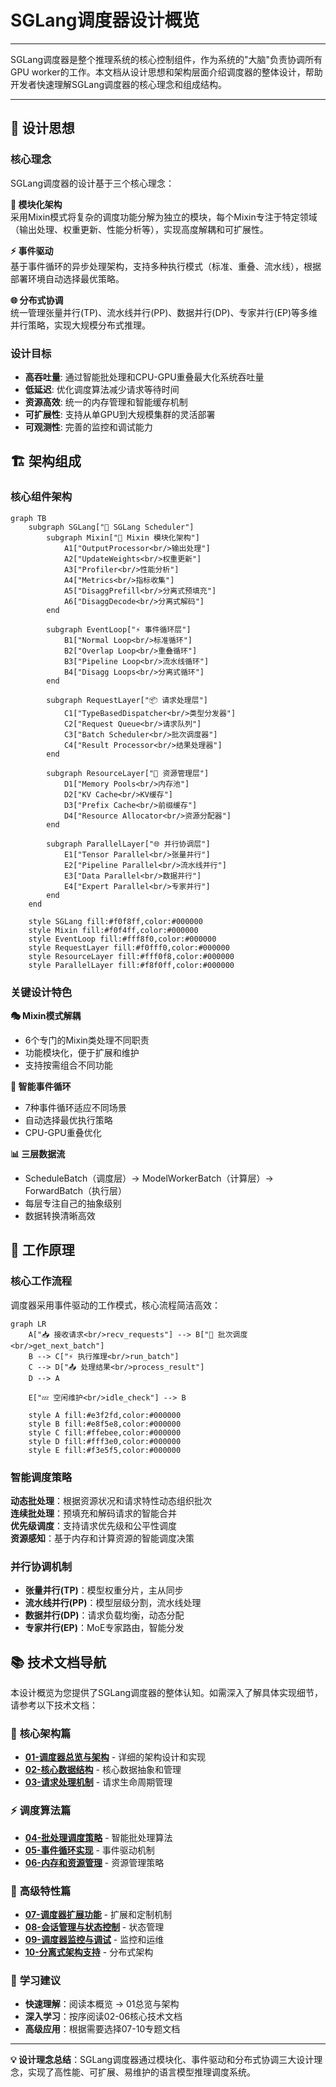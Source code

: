 # SGLang调度器设计概览

---

SGLang调度器是整个推理系统的核心控制组件，作为系统的"大脑"负责协调所有GPU worker的工作。本文档从设计思想和架构层面介绍调度器的整体设计，帮助开发者快速理解SGLang调度器的核心理念和组成结构。

---

## 🎯 设计思想

### 核心理念

SGLang调度器的设计基于三个核心理念：

**🧩 模块化架构**  
采用Mixin模式将复杂的调度功能分解为独立的模块，每个Mixin专注于特定领域（输出处理、权重更新、性能分析等），实现高度解耦和可扩展性。

**⚡ 事件驱动**  
基于事件循环的异步处理架构，支持多种执行模式（标准、重叠、流水线），根据部署环境自动选择最优策略。

**🌐 分布式协调**  
统一管理张量并行(TP)、流水线并行(PP)、数据并行(DP)、专家并行(EP)等多维并行策略，实现大规模分布式推理。

### 设计目标

- **高吞吐量**: 通过智能批处理和CPU-GPU重叠最大化系统吞吐量
- **低延迟**: 优化调度算法减少请求等待时间
- **资源高效**: 统一的内存管理和智能缓存机制
- **可扩展性**: 支持从单GPU到大规模集群的灵活部署
- **可观测性**: 完善的监控和调试能力

## 🏗️ 架构组成

### 核心组件架构

```mermaid
graph TB
    subgraph SGLang["🧠 SGLang Scheduler"]
        subgraph Mixin["🧩 Mixin 模块化架构"]
            A1["OutputProcessor<br/>输出处理"]
            A2["UpdateWeights<br/>权重更新"]
            A3["Profiler<br/>性能分析"]
            A4["Metrics<br/>指标收集"]
            A5["DisaggPrefill<br/>分离式预填充"]
            A6["DisaggDecode<br/>分离式解码"]
        end
        
        subgraph EventLoop["⚡ 事件循环层"]
            B1["Normal Loop<br/>标准循环"]
            B2["Overlap Loop<br/>重叠循环"]
            B3["Pipeline Loop<br/>流水线循环"]
            B4["Disagg Loops<br/>分离式循环"]
        end
        
        subgraph RequestLayer["📦 请求处理层"]
            C1["TypeBasedDispatcher<br/>类型分发器"]
            C2["Request Queue<br/>请求队列"]
            C3["Batch Scheduler<br/>批次调度器"]
            C4["Result Processor<br/>结果处理器"]
        end
        
        subgraph ResourceLayer["💾 资源管理层"]
            D1["Memory Pools<br/>内存池"]
            D2["KV Cache<br/>KV缓存"]
            D3["Prefix Cache<br/>前缀缓存"]
            D4["Resource Allocator<br/>资源分配器"]
        end
        
        subgraph ParallelLayer["🌐 并行协调层"]
            E1["Tensor Parallel<br/>张量并行"]
            E2["Pipeline Parallel<br/>流水线并行"]
            E3["Data Parallel<br/>数据并行"]
            E4["Expert Parallel<br/>专家并行"]
        end
    end
    
    style SGLang fill:#f0f8ff,color:#000000
    style Mixin fill:#f0f4ff,color:#000000
    style EventLoop fill:#fff8f0,color:#000000
    style RequestLayer fill:#f0fff0,color:#000000
    style ResourceLayer fill:#fff0f8,color:#000000
    style ParallelLayer fill:#f8f0ff,color:#000000
```

### 关键设计特色

**🎭 Mixin模式解耦**
- 6个专门的Mixin类处理不同职责
- 功能模块化，便于扩展和维护
- 支持按需组合不同功能

**🔄 智能事件循环**
- 7种事件循环适应不同场景
- 自动选择最优执行策略
- CPU-GPU重叠优化

**📊 三层数据流**
- ScheduleBatch（调度层）→ ModelWorkerBatch（计算层）→ ForwardBatch（执行层）
- 每层专注自己的抽象级别
- 数据转换清晰高效

## 🔄 工作原理

### 核心工作流程

调度器采用事件驱动的工作模式，核心流程简洁高效：

```mermaid
graph LR
    A["📥 接收请求<br/>recv_requests"] --> B["🎯 批次调度<br/>get_next_batch"]
    B --> C["⚡ 执行推理<br/>run_batch"]
    C --> D["📤 处理结果<br/>process_result"]
    D --> A
    
    E["💤 空闲维护<br/>idle_check"] --> B
    
    style A fill:#e3f2fd,color:#000000
    style B fill:#e8f5e8,color:#000000
    style C fill:#ffebee,color:#000000
    style D fill:#fff3e0,color:#000000
    style E fill:#f3e5f5,color:#000000
```

### 智能调度策略

**动态批处理**：根据资源状况和请求特性动态组织批次  
**连续批处理**：预填充和解码请求的智能合并  
**优先级调度**：支持请求优先级和公平性调度  
**资源感知**：基于内存和计算资源的智能调度决策

### 并行协调机制

- **张量并行(TP)**：模型权重分片，主从同步
- **流水线并行(PP)**：模型层级分割，流水线处理  
- **数据并行(DP)**：请求负载均衡，动态分配
- **专家并行(EP)**：MoE专家路由，智能分发

## 📚 技术文档导航

本设计概览为您提供了SGLang调度器的整体认知。如需深入了解具体实现细节，请参考以下技术文档：

### 🎯 **核心架构篇**
- **[01-调度器总览与架构](01-调度器总览与架构.md)** - 详细的架构设计和实现
- **[02-核心数据结构](02-核心数据结构.md)** - 核心数据抽象和管理
- **[03-请求处理机制](03-请求处理机制.md)** - 请求生命周期管理

### ⚡ **调度算法篇**  
- **[04-批处理调度策略](04-批处理调度策略.md)** - 智能批处理算法
- **[05-事件循环实现](05-事件循环实现.md)** - 事件驱动机制
- **[06-内存和资源管理](06-内存和资源管理.md)** - 资源管理策略

### 🚀 **高级特性篇**
- **[07-调度器扩展功能](07-调度器扩展功能.md)** - 扩展和定制机制  
- **[08-会话管理与状态控制](08-会话管理与状态控制.md)** - 状态管理
- **[09-调度器监控与调试](09-调度器监控与调试.md)** - 监控和运维
- **[10-分离式架构支持](10-分离式架构支持.md)** - 分布式架构

### 📖 **学习建议**
- **快速理解**：阅读本概览 → 01总览与架构
- **深入学习**：按序阅读02-06核心技术文档  
- **高级应用**：根据需要选择07-10专题文档

---

**💡 设计理念总结**：SGLang调度器通过模块化、事件驱动和分布式协调三大设计理念，实现了高性能、可扩展、易维护的语言模型推理调度系统。